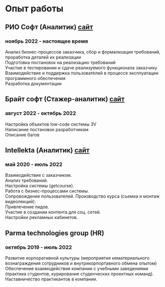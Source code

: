 # Опыт работы

## РИО Софт (Аналитик) [сайт](https://rio-soft.ru/)
### ноябрь 2022 - настоящее время

Анализ бизнес-процессов заказчика, сбор и формализация требований, проработка деталей их реализации               
Подготовка постановок на реализацию требований           
Участие в тестировании и сдаче реализуемого функционала заказчику              
Взаимодействие и поддержка пользователей в процессе эксплуатации программного обеспечения             
Разработка документации           

## Брайт софт (Стажер-аналитик) [сайт](https://www.bright-soft.ru/)
### август 2022 - октябрь 2022

Настройка объектов low-code системы 3V        
Написание постановок разработчикам           
Описание багов        

## Intellekta (Аналитик) [сайт](https://intellekt-a.com/juniorjavadeveloper)
### май 2020 - июль 2022

Взаимодействие с заказчиком.     
Анализ требований.        
Настройка системы (getcourse).          
Работа с бизнес-процессами системы.       
Сопровождение пользователей. 
Производство курса (съемка и монтаж видеолекций).         
Привлечение лидов.           
Участие в создании контента для соц. сетей.            
Настройки рекламных кабинетов.              

## Parma technologies group (HR)
### октябрь 2019 - июль 2022

Развитие корпоративной культуры (мероприятия нематериального вознаграждения
сотрудников и внутрикорпортавного обмена опытом)           
Обеспечение взаимодействия компании с учебными заведениями (практика студентов,
курирование студенческих проектных команд).               
Наставничество практикантов в компании.             

